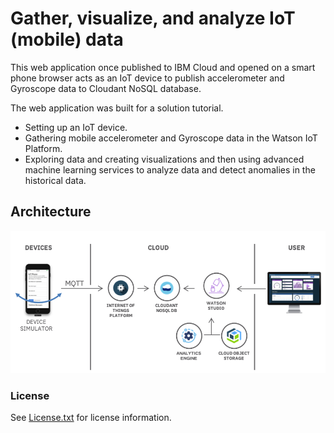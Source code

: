 # Gather, visualize, and analyze IoT (mobile) data

This web application once published to IBM Cloud and opened on a smart phone browser acts as an IoT device to publish accelerometer and Gyroscope data to Cloudant NoSQL database.

The web application was built for a solution tutorial.
- Setting up an IoT device.
- Gathering mobile accelerometer and Gyroscope data in the Watson IoT Platform.
- Exploring data and creating visualizations and then using advanced machine learning services to analyze data and detect anomalies in the historical data.

## Architecture
![](/public/images/Architecture.png)

### License
See [License.txt](https://github.com/IBM-Cloud/iot-device-phone-simulator/blob/master/License.txt) for license information.
